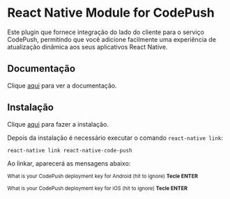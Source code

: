 # React Native Module for CodePush

Este plugin que fornece integração do lado do cliente para o serviço CodePush, permitindo que você adicione facilmente uma experiência de atualização dinâmica aos seus aplicativos React Native.

## Documentação

Clique [aqui](https://github.com/Microsoft/react-native-code-push) para ver a documentação.

## Instalação

Clique [aqui](https://www.npmjs.com/package/react-native-code-push) para fazer a instalação.

Depois da instalação é necessário executar o comando `react-native link`:

```
react-native link react-native-code-push
```

Ao linkar, aparecerá as mensagens abaixo:

<sub> What is your CodePush deployment key for Android (hit <ENTER> to ignore) **Tecle ENTER** </sub>

<sub> What is your CodePush deployment key for iOS (hit <ENTER> to ignore) **Tecle ENTER** </sub>